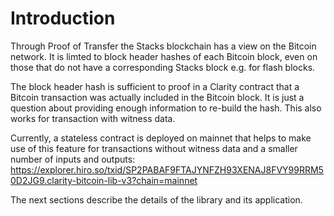# Introduction

Through Proof of Transfer the Stacks blockchain has a view on the Bitcoin network. It is limted to block header hashes of each Bitcoin block, even on those that do not have a corresponding Stacks block e.g. for flash blocks.

The block header hash is sufficient to proof in a Clarity contract that a Bitcoin transaction was actually included in the Bitcoin block. It is just a question about providing enough information to re-build the hash. This also works for transaction with witness data.

Currently, a stateless contract is deployed on mainnet that helps to make use of this feature for transactions without witness data and a smaller number of inputs and outputs: https://explorer.hiro.so/txid/SP2PABAF9FTAJYNFZH93XENAJ8FVY99RRM50D2JG9.clarity-bitcoin-lib-v3?chain=mainnet

The next sections describe the details of the library and its application.

